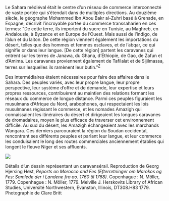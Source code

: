 Le Sahara médiéval était le centre d’un réseau de commerce interconnecté de vaste portée qui s’étendait dans de multiples directions. Au douzième siècle, le géographe Mohammed Ibn Abou Bakr al-Zuhri basé à Grenade, en Espagne, décrivit l’incroyable portée du commerce transsaharien en ces termes: "De cette terre, ils importent du sucre en Tunisie, au Maghreb, en Andalousie, à Byzance et en Europe de l’Ouest. Mais aussi de l’indigo, de l’alun et du laiton. De cette région viennent également les importations du désert, telles que des hommes et femmes esclaves, et de l’abqar, ce qui signifie or dans leur langue. [De cette région] partent les caravanes qui entrent sur les terres de Janawa, du Ghana, d’Éthiopie, de Gao, de Zafun et d’Amima. Les caravanes proviennent également de Tafilalat et de Sijilmassa, terres sur lesquelles ils ramènent leur butin."<sup><a href="/references/">7</a></sup>

Des intermédiaires étaient nécessaires pour faire des affaires dans le Sahara. Des peuples variés, avec leur propre langue, leur propre perspective, leur système d’offre et de demande, leur expertise et leurs propres ressources, contribuèrent au maintien des relations formant les réseaux du commerce de longue distance. Parmi ces peuples figuraient les musulmans d’Afrique du Nord, arabophones, qui respectaient les lois musulmanes régissant le commerce, et les nomades Amazigh qui connaissaient les itinéraires du désert et dirigeaient les longues caravanes de dromadaires, moyen le plus efficace de traverser cet environnement difficile. Au sud du désert, les Amazigh échangeaient avec les marchands Wangara. Ces derniers parcouraient la région du Soudan occidental, rencontrant ses différents peuples et parlant leur langue, et leur commerce les conduisaient le long des routes commerciales anciennement établies qui longent le fleuve Niger et ses affluents.

<img class="img-fluid text-centered" srcset="/img/tour/saharan-frontiers/saharan-frontiers-landing-page_300.png 300w, /img/tour/saharan-frontiers/saharan-frontiers-landing-page_800.png 800w" sizes="(max-width: 600px) 300px, 600px" src="/img/tour/saharan-frontiers/saharan-frontiers-landing-page_800.png">
<p class="small">
  Détails d’un dessin représentant un caravansérail. Reproduction de Georg Hjersing Høst, <i>Reports on Morocco and Fes (Efterretninger om Marokos og Fes: Samlede der i Landene fra ao. 1760 til 1768)</i>. Copenhague : N. Möller, 1779. Copenhague : N. Möller, 1779. Melville J. Herskovits Library of African Studies, Université Northwestern, Evanston, Illinois, DT308.H83 1779. Photographie de Clare Britt 
</p>
